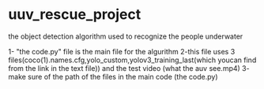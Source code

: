 # uuv_rescue_project
the object detection algorithm used to recognize the people underwater 


1- "the code.py" file is the main file for the algurithm 
2-this file uses 3 files(coco(1).names.cfg,yolo_custom,yolov3_training_last(which youcan find from the link in the text file))  and the  test video (what the auv see.mp4)
3- make sure of the path of the files in the main code (the code.py)
